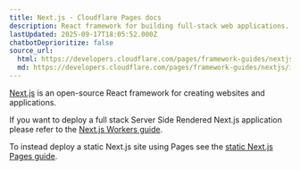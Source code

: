 ```yaml
---
title: Next.js · Cloudflare Pages docs
description: React framework for building full-stack web applications.
lastUpdated: 2025-09-17T18:05:52.000Z
chatbotDeprioritize: false
source_url:
  html: https://developers.cloudflare.com/pages/framework-guides/nextjs/
  md: https://developers.cloudflare.com/pages/framework-guides/nextjs/index.md
---
```


[Next.js](https://nextjs.org) is an open-source React framework for creating websites and applications.

If you want to deploy a full stack Server Side Rendered Next.js application please refer to the [Next.js Workers guide](https://developers.cloudflare.com/workers/framework-guides/web-apps/nextjs).

To instead deploy a static Next.js site using Pages see the [static Next.js Pages guide](https://developers.cloudflare.com/pages/framework-guides/nextjs/deploy-a-static-nextjs-site).
